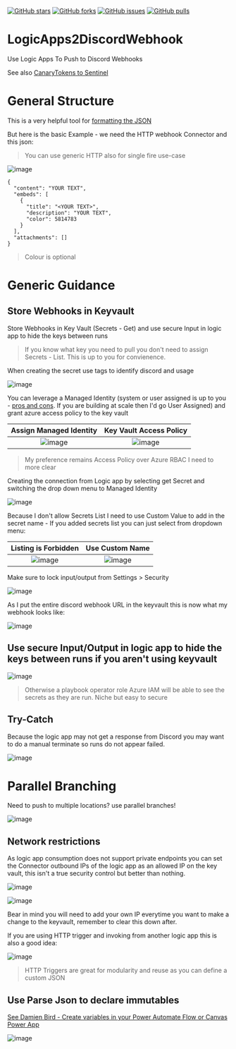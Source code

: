 [![GitHub stars](https://img.shields.io/github/stars/jkerai1/LogicApps2DiscordWebhook?style=flat-square)](https://github.com/jkerai1/LogicApps2DiscordWebhook/stargazers)
[![GitHub forks](https://img.shields.io/github/forks/jkerai1/LogicApps2DiscordWebhook?style=flat-square)](https://github.com/jkerai1/LogicApps2DiscordWebhook/network)
[![GitHub issues](https://img.shields.io/github/issues/jkerai1/LogicApps2DiscordWebhook?style=flat-square)](https://github.com/jkerai1/LogicApps2DiscordWebhook/issues)
[![GitHub pulls](https://img.shields.io/github/issues-pr/jkerai1/LogicApps2DiscordWebhook?style=flat-square)](https://github.com/jkerai1/LogicApps2DiscordWebhook/pulls)  

# LogicApps2DiscordWebhook
Use Logic Apps To Push to Discord Webhooks  

See also [CanaryTokens to Sentinel](https://github.com/jkerai1/CanaryTokensToSentinel)

# General Structure  

This is a very helpful tool for [formatting the JSON](https://discohook.org/)  

But here is the basic Example - we need the HTTP webhook Connector and this json:
> You can use generic HTTP also for single fire use-case  

![image](https://github.com/user-attachments/assets/bd6d0f11-4a82-4691-bb50-45f9a759459c)  

```
{
  "content": "YOUR TEXT",
  "embeds": [
    {
      "title": "<YOUR TEXT>",
      "description": "YOUR TEXT",
      "color": 5814783
    }
  ],
  "attachments": []
}
```
> Colour is optional  

# Generic Guidance

## Store Webhooks in Keyvault  

Store Webhooks in Key Vault (Secrets - Get) and use secure Input in logic app to hide the keys between runs 
> If you know what key you need to pull you don't need to assign Secrets - List. This is up to you for convienence. 

When creating the secret use tags to identify discord and usage  

![image](https://github.com/user-attachments/assets/40ec29e0-c7cc-44fb-8516-29e422061180)

You can leverage a Managed Identity (system or user assigned is up to you - [pros and cons](https://blog.johnfolberth.com/azure-managed-identities-user-vs-system-assigned/). If you are building at scale then I'd go User Assigned) and grant azure access policy to the key vault  

Assign Managed Identity            |  Key Vault Access Policy
:-------------------------:|:-------------------------:
![image](https://github.com/user-attachments/assets/22c7e66e-9dec-4ce9-b636-cb0845894c99)|![image](https://github.com/user-attachments/assets/db7ce2ec-7d6f-4ec6-bb90-1fb38881651d)
> My preference remains Access Policy over Azure RBAC I need to more clear

Creating the connection from Logic app by selecting get Secret and switching the drop down menu to Managed Identity  

![image](https://github.com/user-attachments/assets/85f11c73-b8a3-4d3d-95b7-42ee2b43e1e7)  

Because I don't allow Secrets List I need to use Custom Value to add in the secret name - If you added secrets list you can just select from dropdown menu:

Listing is Forbidden          |  Use Custom Name
:-------------------------:|:-------------------------:
![image](https://github.com/user-attachments/assets/0ab935e1-1fe8-44b4-beca-881f6f298b6b) | ![image](https://github.com/user-attachments/assets/a5f00724-dfe6-407a-a996-d6dfe12073c9)

Make sure to lock input/output from Settings > Security   

![image](https://github.com/user-attachments/assets/c30b86ed-370b-436a-a61f-1ef92aba77fa)

As I put the entire discord webhook URL in the keyvault this is now what my webhook looks like:  

![image](https://github.com/user-attachments/assets/34d896f4-5b85-4ae4-b086-88a7a6b45652)

## Use secure Input/Output in logic app to hide the keys between runs if you aren't using keyvault  
![image](https://github.com/user-attachments/assets/669c260c-ef79-4eb8-8f07-9322b07e7863)
> Otherwise a playbook operator role Azure IAM will be able to see the secrets as they are run. Niche but easy to secure

## Try-Catch

Because the logic app may not get a response from Discord you may want to do a manual terminate so runs do not appear failed.  

![image](https://github.com/user-attachments/assets/28c61c09-c91e-443c-a198-7e83179f6aa7)

# Parallel Branching

Need to push to multiple locations? use parallel branches!  

![image](https://github.com/user-attachments/assets/42c123c1-5cb0-4d45-bd13-45acb48bb651)  

## Network restrictions

As logic app consumption does not support private endpoints you can set the Connector outbound IPs of the logic app as an allowed IP on the key vault, this isn't a true security control but better than nothing.  

![image](https://github.com/user-attachments/assets/f474e6d1-37d0-4a27-8153-c076d77a1ed4)

![image](https://github.com/user-attachments/assets/9a81e3e3-4d39-435f-947d-477667d3363a)

Bear in mind you will need to add your own IP everytime you want to make a change to the keyvault, remember to clear this down after.  

If you are using HTTP trigger and invoking from another logic app this is also a good idea:

![image](https://github.com/user-attachments/assets/d0e52525-e3bf-4335-9807-c1fd84fca182)
> HTTP Triggers are great for modularity and reuse as you can define a custom JSON

## Use Parse Json to declare immutables  

[See Damien Bird - Create variables in your Power Automate Flow or Canvas Power App](https://youtu.be/_YiKCWl_kf0?t=483)  

![image](https://github.com/user-attachments/assets/b3483c43-3198-4220-a3a9-c3467d9eef68)



